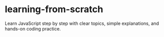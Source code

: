 # learning-from-scratch
Learn JavaScript step by step with clear topics, simple explanations, and hands-on coding practice.
